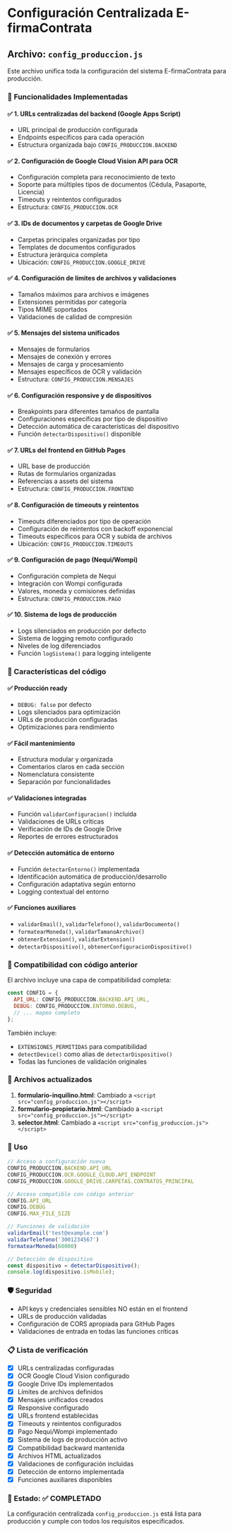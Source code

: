 # Configuración Centralizada E-firmaContrata

## Archivo: `config_produccion.js`

Este archivo unifica toda la configuración del sistema E-firmaContrata para producción.

### 🎯 Funcionalidades Implementadas

#### ✅ 1. URLs centralizadas del backend (Google Apps Script)
- URL principal de producción configurada
- Endpoints específicos para cada operación
- Estructura organizada bajo `CONFIG_PRODUCCION.BACKEND`

#### ✅ 2. Configuración de Google Cloud Vision API para OCR
- Configuración completa para reconocimiento de texto
- Soporte para múltiples tipos de documentos (Cédula, Pasaporte, Licencia)
- Timeouts y reintentos configurados
- Estructura: `CONFIG_PRODUCCION.OCR`

#### ✅ 3. IDs de documentos y carpetas de Google Drive
- Carpetas principales organizadas por tipo
- Templates de documentos configurados
- Estructura jerárquica completa
- Ubicación: `CONFIG_PRODUCCION.GOOGLE_DRIVE`

#### ✅ 4. Configuración de límites de archivos y validaciones
- Tamaños máximos para archivos e imágenes
- Extensiones permitidas por categoría
- Tipos MIME soportados
- Validaciones de calidad de compresión

#### ✅ 5. Mensajes del sistema unificados
- Mensajes de formularios
- Mensajes de conexión y errores
- Mensajes de carga y procesamiento
- Mensajes específicos de OCR y validación
- Estructura: `CONFIG_PRODUCCION.MENSAJES`

#### ✅ 6. Configuración responsive y de dispositivos
- Breakpoints para diferentes tamaños de pantalla
- Configuraciones específicas por tipo de dispositivo
- Detección automática de características del dispositivo
- Función `detectarDispositivo()` disponible

#### ✅ 7. URLs del frontend en GitHub Pages
- URL base de producción
- Rutas de formularios organizadas
- Referencias a assets del sistema
- Estructura: `CONFIG_PRODUCCION.FRONTEND`

#### ✅ 8. Configuración de timeouts y reintentos
- Timeouts diferenciados por tipo de operación
- Configuración de reintentos con backoff exponencial
- Timeouts específicos para OCR y subida de archivos
- Ubicación: `CONFIG_PRODUCCION.TIMEOUTS`

#### ✅ 9. Configuración de pago (Nequi/Wompi)
- Configuración completa de Nequi
- Integración con Wompi configurada
- Valores, moneda y comisiones definidas
- Estructura: `CONFIG_PRODUCCION.PAGO`

#### ✅ 10. Sistema de logs de producción
- Logs silenciados en producción por defecto
- Sistema de logging remoto configurado
- Niveles de log diferenciados
- Función `logSistema()` para logging inteligente

### 🔧 Características del código

#### ✅ Producción ready
- `DEBUG: false` por defecto
- Logs silenciados para optimización
- URLs de producción configuradas
- Optimizaciones para rendimiento

#### ✅ Fácil mantenimiento
- Estructura modular y organizada
- Comentarios claros en cada sección
- Nomenclatura consistente
- Separación por funcionalidades

#### ✅ Validaciones integradas
- Función `validarConfiguracion()` incluida
- Validaciones de URLs críticas
- Verificación de IDs de Google Drive
- Reportes de errores estructurados

#### ✅ Detección automática de entorno
- Función `detectarEntorno()` implementada
- Identificación automática de producción/desarrollo
- Configuración adaptativa según entorno
- Logging contextual del entorno

#### ✅ Funciones auxiliares
- `validarEmail()`, `validarTelefono()`, `validarDocumento()`
- `formatearMoneda()`, `validarTamanoArchivo()`
- `obtenerExtension()`, `validarExtension()`
- `detectarDispositivo()`, `obtenerConfiguracionDispositivo()`

### 🔄 Compatibilidad con código anterior

El archivo incluye una capa de compatibilidad completa:

```javascript
const CONFIG = {
  API_URL: CONFIG_PRODUCCION.BACKEND.API_URL,
  DEBUG: CONFIG_PRODUCCION.ENTORNO.DEBUG,
  // ... mapeo completo
};
```

También incluye:
- `EXTENSIONES_PERMITIDAS` para compatibilidad
- `detectDevice()` como alias de `detectarDispositivo()`
- Todas las funciones de validación originales

### 📁 Archivos actualizados

1. **formulario-inquilino.html**: Cambiado a `<script src="config_produccion.js"></script>`
2. **formulario-propietario.html**: Cambiado a `<script src="config_produccion.js"></script>`
3. **selector.html**: Cambiado a `<script src="config_produccion.js"></script>`

### 🚀 Uso

```javascript
// Acceso a configuración nueva
CONFIG_PRODUCCION.BACKEND.API_URL
CONFIG_PRODUCCION.OCR.GOOGLE_CLOUD.API_ENDPOINT
CONFIG_PRODUCCION.GOOGLE_DRIVE.CARPETAS.CONTRATOS_PRINCIPAL

// Acceso compatible con código anterior
CONFIG.API_URL
CONFIG.DEBUG
CONFIG.MAX_FILE_SIZE

// Funciones de validación
validarEmail('test@example.com')
validarTelefono('3001234567')
formatearMoneda(60000)

// Detección de dispositivo
const dispositivo = detectarDispositivo();
console.log(dispositivo.isMobile);
```

### 🛡️ Seguridad

- API keys y credenciales sensibles NO están en el frontend
- URLs de producción validadas
- Configuración de CORS apropiada para GitHub Pages
- Validaciones de entrada en todas las funciones críticas

### 📋 Lista de verificación

- [x] URLs centralizadas configuradas
- [x] OCR Google Cloud Vision configurado  
- [x] Google Drive IDs implementados
- [x] Límites de archivos definidos
- [x] Mensajes unificados creados
- [x] Responsive configurado
- [x] URLs frontend establecidas
- [x] Timeouts y reintentos configurados
- [x] Pago Nequi/Wompi implementado
- [x] Sistema de logs de producción activo
- [x] Compatibilidad backward mantenida
- [x] Archivos HTML actualizados
- [x] Validaciones de configuración incluidas
- [x] Detección de entorno implementada
- [x] Funciones auxiliares disponibles

### 🎉 Estado: ✅ COMPLETADO

La configuración centralizada `config_produccion.js` está lista para producción y cumple con todos los requisitos especificados.